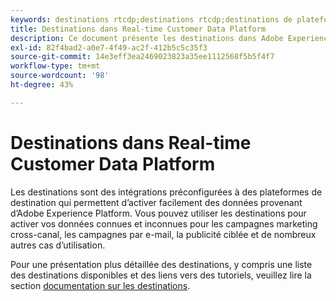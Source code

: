 ```yaml
---
keywords: destinations rtcdp;destinations rtcdp;destinations de plateforme de données clients en temps réel
title: Destinations dans Real-time Customer Data Platform
description: Ce document présente les destinations dans Adobe Experience Platform
exl-id: 82f4bad2-a0e7-4f49-ac2f-412b5c5c35f3
source-git-commit: 14e3eff3ea2469023823a35ee1112568f5b5f4f7
workflow-type: tm+mt
source-wordcount: '98'
ht-degree: 43%

---
```


# Destinations dans Real-time Customer Data Platform

Les destinations sont des intégrations préconfigurées à des plateformes de destination qui permettent dʼactiver facilement des données provenant dʼAdobe Experience Platform. Vous pouvez utiliser les destinations pour activer vos données connues et inconnues pour les campagnes marketing cross-canal, les campagnes par e-mail, la publicité ciblée et de nombreux autres cas d’utilisation.

Pour une présentation plus détaillée des destinations, y compris une liste des destinations disponibles et des liens vers des tutoriels, veuillez lire la section [documentation sur les destinations](../../destinations/home.md).
